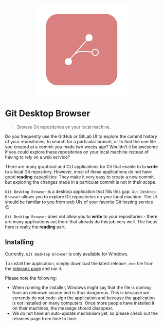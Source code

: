 <div align="center">
  <img src="./assets/logo.svg" alt="Logo" width="300px">
</div>

# Git Desktop Browser

> Browse Git repositories on your local machine.

Do you frequently use the GitHub or GitLab UI to explore the commit history of your repositories, to search for a particular branch, or to find the one file you created at a commit you made two weeks ago? Wouldn't it be awesome if you could explore these repositories on your local machine instead of having to rely on a web service?

There are many graphical and CLI applications for Git that enable to to **write** to a local Git repository. However, most of these applications do not have good **reading** capabilities: They make it very easy to create a new commit, but exploring the changes made in a particular commit is not in their scope.

`Git Desktop Browser` is a desktop application that fills this gap: `Git Desktop Browser` allows you to explore Git repositories on your local machine. The UI should be familiar to you from web UIs of your favorite Git hosting service 😉

`Git Desktop Browser` does not allow you to **write** to your repositories - there are many applications out there that already do this job very well. The focus here is really the **reading** part.

## Installing

Currently, `Git Desktop Browser` is only available for Windows.

To install the application, simply download the latest release `.exe` file from the [releases page](https://github.com/MBuchalik/git-desktop-browser/releases/latest) and run it.

Please note the following:

- When running the installer, Windows might say that the file is coming from an unknown source and is thus dangerous. This is because we currently do not code-sign the application and because the application is not installed on many computers. Once more people have installed it on their machines, the message should disappear.
- We do not have an auto-update mechanism yet, so please check out the releases page from time to time.
